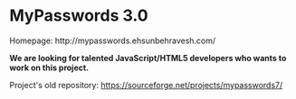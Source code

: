 <h1>MyPasswords 3.0</h1>
Homepage: http://mypasswords.ehsunbehravesh.com/

<b>We are looking for talented JavaScript/HTML5 developers who wants to work on this project.</b>

Project's old repository: https://sourceforge.net/projects/mypasswords7/
